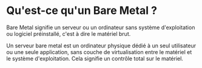 # Qu'est-ce qu'un Bare Metal ?

Bare Metal signifie un serveur ou un ordinateur sans système d'exploitation ou logiciel préinstallé, c'est à dire le matériel brut.

Un serveur bare metal est un ordinateur physique dédié à un seul utilisateur ou une seule application, sans couche de virtualisation entre le matériel et le système d'exploitation. Cela signifie un contrôle total sur le matériel.
